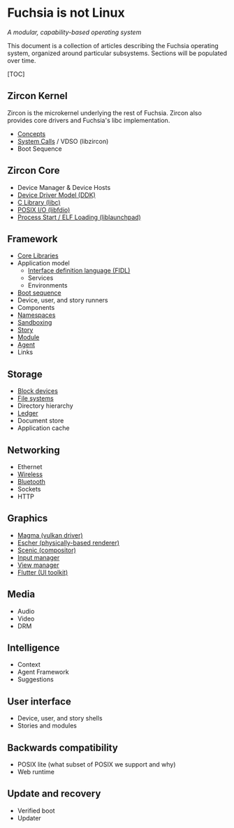 # Fuchsia is not Linux
_A modular, capability-based operating system_

This document is a collection of articles describing the Fuchsia operating system,
organized around particular subsystems. Sections will be populated over time.

[TOC]

## Zircon Kernel

Zircon is the microkernel underlying the rest of Fuchsia. Zircon
also provides core drivers and Fuchsia's libc implementation.

 - [Concepts][zircon-concepts]
 - [System Calls][zircon-syscalls] / VDSO (libzircon)
 - Boot Sequence

## Zircon Core

 - Device Manager & Device Hosts
 - [Device Driver Model (DDK)][zircon-ddk]
 - [C Library (libc)](libc.md)
 - [POSIX I/O (libfdio)](life_of_an_open.md)
 - [Process Start / ELF Loading (liblaunchpad)](launchpad.md)

## Framework

 - [Core Libraries](core_libraries.md)
 - Application model
   - [Interface definition language (FIDL)][FIDL]
   - Services
   - Environments
 - [Boot sequence](boot_sequence.md)
 - Device, user, and story runners
 - Components
 - [Namespaces](namespaces.md)
 - [Sandboxing](sandboxing.md)
 - [Story][framework-story]
 - [Module][framework-module]
 - [Agent][framework-agent]
 - Links

## Storage

 - [Block devices](block_devices.md)
 - [File systems](filesystems.md)
 - Directory hierarchy
 - [Ledger][ledger]
 - Document store
 - Application cache

## Networking

 - Ethernet
 - [Wireless](wireless_networking.md)
 - [Bluetooth][bluetooth]
 - Sockets
 - HTTP

## Graphics

 - [Magma (vulkan driver)][magma]
 - [Escher (physically-based renderer)][escher]
 - [Scenic (compositor)][scenic]
 - [Input manager][input-manager]
 - [View manager][view-manager]
 - [Flutter (UI toolkit)][flutter]

## Media

 - Audio
 - Video
 - DRM

## Intelligence

 - Context
 - Agent Framework
 - Suggestions

## User interface

 - Device, user, and story shells
 - Stories and modules

## Backwards compatibility

 - POSIX lite (what subset of POSIX we support and why)
 - Web runtime

## Update and recovery

 - Verified boot
 - Updater

[zircon-concepts]: https://fuchsia.googlesource.com/zircon/+/master/docs/concepts.md
[zircon-syscalls]: https://fuchsia.googlesource.com/zircon/+/master/docs/syscalls.md
[zircon-ddk]: https://fuchsia.googlesource.com/zircon/+/HEAD/docs/ddk/overview.md
[FIDL]: https://fuchsia.googlesource.com/zircon/+/HEAD/docs/fidl/index.md
[framework-story]: https://fuchsia.googlesource.com/peridot/+/master/docs/modular/story.md
[framework-module]: https://fuchsia.googlesource.com/peridot/+/master/docs/modular/module.md
[framework-agent]: https://fuchsia.googlesource.com/peridot/+/master/docs/modular/agent.md
[ledger]: https://fuchsia.googlesource.com/peridot/+/master/docs/ledger/README.md
[bluetooth]: https://fuchsia.googlesource.com/garnet/+/HEAD/bin/bluetooth/README.md
[magma]: https://fuchsia.googlesource.com/garnet/+/master/lib/magma/
[escher]: https://fuchsia.googlesource.com/garnet/+/master/public/lib/escher/
[scenic]: https://fuchsia.googlesource.com/garnet/+/master/docs/ui_scenic.md
[input-manager]: https://fuchsia.googlesource.com/garnet/+/master/docs/ui_input.md
[view-manager]: https://fuchsia.googlesource.com/garnet/+/master/bin/ui/view_manager/
[flutter]: https://flutter.io/
